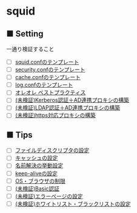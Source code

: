 # squid
## ■ Setting
一通り検証すること
- [ ] [squid.confのテンプレート](https://github.com/thetaru/memorandum/tree/master/OS/Linux/RHEL7/squid/conf_template)
- [ ] [security.confのテンプレート](https://github.com/thetaru/memorandum/tree/master/OS/Linux/RHEL7/squid/security_template)
- [ ] [cache.confのテンプレート](https://github.com/thetaru/memorandum/tree/master/OS/Linux/RHEL7/squid/cache_template)
- [ ] [log.confのテンプレート](https://github.com/thetaru/memorandum/tree/master/OS/Linux/RHEL7/squid/log_template)
- [ ] [オレオレ ベストプラクティス](https://github.com/thetaru/memorandum/tree/master/OS/Linux/RHEL7/squid/Bestpractice)
- [ ] [(未検証)Kerberos認証＋AD連携プロキシの構築]()
- [ ] [(未検証)LDAP認証＋AD連携プロキシの構築]()
- [ ] [(未検証)https対応プロキシの構築]()
## ■ Tips
- [ ] [ファイルディスクリプタの設定](https://github.com/thetaru/memorandum/tree/master/OS/Linux/RHEL7/squid/filedescriptor)
- [ ] [キャッシュの設定](https://github.com/thetaru/memorandum/tree/master/OS/Linux/RHEL7/squid/cache)
- [ ] [名前解決の挙動設定](https://github.com/thetaru/memorandum/tree/master/OS/Linux/RHEL7/squid/NameResolution)
- [ ] [keep-aliveの設定](https://github.com/thetaru/memorandum/tree/master/OS/Linux/RHEL7/squid/keep-alive)
- [ ] [OS・ブラウザの制限](https://github.com/thetaru/memorandum/tree/master/OS/Linux/RHEL7/squid/os_browser)
- [ ] [(未検証)Basic認証](https://github.com/thetaru/memorandum/tree/master/OS/Linux/RHEL7/squid/auth)
- [ ] [(未検証)エラーページの設定](https://github.com/thetaru/memorandum/tree/master/OS/Linux/RHEL7/squid/error_page)
- [ ] [(未検証)ホワイトリスト・ブラックリストの設定]()
